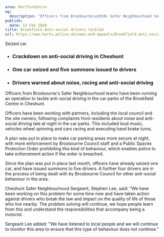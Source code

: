 ```yaml
area: Hertfordshire
og:
  description: "Officers from Broxbourne\u2019s Safer Neighbourhood teams have been running an operation to tackle anti-social driving in the car parks of the Brookfield Centre in Cheshunt."
publish:
  date: 13 Feb 2018
title: Brookfield Anti-social drivers tackled
url: https://www.herts.police.uk/news-and-appeals/Brookfield-anti-social-drivers-tackled-1598
```

Seized car

 * ### Crackdown on anti-social driving in Cheshunt

 * ### One car seized and five summons issued to drivers

 * ### Drivers warned about noise, racing and anti-social driving

Officers from Broxbourne's Safer Neighbourhood teams have been running an operation to tackle anti-social driving in the car parks of the Brookfield Centre in Cheshunt.

Officers have been working with partners, including the local council and the site owners, following complaints from residents about noise and anti-social driving late at night in the car parks. This included loud music, vehicles wheel spinning and cars racing and executing hand brake turns.

A plan was put in place to make car parking areas more secure at night, with more enforcement by Broxbourne Council staff and a Public Spaces Protection Order prohibiting this kind of behaviour, which enables police to take enforcement action if the order is breached.

Since the plan was put in place last month, officers have already seized one car, and have issued summons to five drivers. A further four drivers are in the process of being dealt with by Broxbourne Council for other anti-social behaviour in the area.

Cheshunt Safer Neighbourhood Sergeant, Stephen Lee, said: "We have been working on this problem for some time now and have taken action against drivers who break the law and impact on the quality of life of those who live nearby. The problem solving will continue, we hope people learn from this and understand the responsibilities that accompany being a motorist.

Sergeant Lee added: "We have listened to local people and we will continue to monitor this area to ensure that this type of behaviour does not continue."
